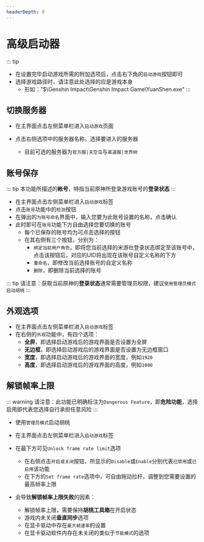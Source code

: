 ```yaml
---
headerDepth: 0
---
```


# 高级启动器

::: tip
- 在设置完毕启动游戏所需的附加选项后，点击右下角的`启动游戏`按钮即可
- 选择游戏路径时，请注意此处选择的应是游戏本身
    - 形如："$\Genshin Impact\Genshin Impact Game\YuanShen.exe"
:::

## 切换服务器

- 在主界面点击左侧菜单栏进入`启动游戏`页面

- 点击右侧选项中的服务器名称，选择要进入的服务器

    - 目前可选的服务器为`官方服|天空岛`与`渠道服|世界树`

## 账号保存
::: tip
本功能所描述的**帐号**，特指当前原神所登录游戏账号的**登录状态**
:::

- 在主界面点击左侧菜单栏进入`启动游戏`标签
- 点击`账号`功能中的`检测`按钮
- 在弹出的`为账号命名`界面中，输入您要为此账号设置的名称，点击确认
- 此时即可在`账号`功能下方自由选择您要切换的账号
    - 每个已保存的账号均为可点击选择的按钮
    - 在其右侧有三个按钮，分别为：
        - `绑定当前用户角色`，即将您当前选择的米游社登录状态绑定至该账号中，点击该按钮后，对应的UID将出现在该账号自定义名称的下方
        - `重命名`，即修改当前选择账号的自定义名称
        - `删除`，即删除当前选择的账号

::: tip
请注意：获取当前原神的**登录状态**通常需要管理员权限，建议`使用管理员模式启动胡桃`
:::

## 外观选项

- 在主界面点击左侧菜单栏进入`启动游戏`标签
- 在右侧的`外观`功能中，有四个选项：
    - **全屏**，即选择启动游戏后的游戏界面是否设置为全屏
    - **无边框**，即选择启动游戏后的游戏界面是否设置为无边框窗口
    - **宽度**，即选择启动游戏后的游戏界面的宽度，例如`1920`
    - **高度**，即选择启动游戏后的游戏界面的高度，例如`1080`

## 解锁帧率上限

::: warning
请注意：此功能已明确标注为`Dangerous Feature`，即**危险功能**，选择启用即代表您选择自行承担任意风险
:::

- 使用`管理员模式`启动胡桃
- 在主界面点击左侧菜单栏进入`启动游戏`标签
- 在最下方可见`Unlock frame rate limit`选项
    - 在右侧点击`开启或关闭`按钮，所显示的`Disable`或`Enable`分别代表`已禁用`或`已启用`该功能
    - 在下方的`Set frame rate`选项中，可自由拖动拉杆，调整到您需要设置的最高帧率上限

- 会导致**解锁帧率上限失败**的因素：
    - 解锁帧率上限，需要保持**胡桃工具箱**在开启状态
    - 游戏内未关闭**垂直同步**选项
    - 在显卡驱动中存在`最大帧速率`的设置
    - 在显卡驱动软件内存在未关闭的类似于`节能模式`的选项
